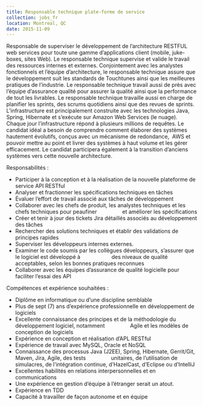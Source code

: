 ```yaml
---
title: Responsable technique plate-forme de service
collection: jobs_fr
location: Montreal, QC
date: 2015-11-09
---
```


Responsable de superviser le développement de l’architecture RESTFUL web services pour toute une gamme d’applications client (mobile, juke-boxes, sites Web). Le responsable technique supervise et valide le travail des ressources internes et externes. Conjointement avec les analystes fonctionnels et l’équipe d’architecture, le responsable technique assure que le développement suit les standards de Touchtunes ainsi que les meilleures pratiques de l’industrie. Le responsable technique travail aussi de près avec l’équipe d’assurance qualité pour assurer la qualité ainsi que la performance de tout les livrables. Le responsable technique travaille aussi en charge de planifier les sprints, des scrums quotidiens ainsi que des revues de sprints.
 
L’infrastructure est principalement construite avec les technologies Java, Spring, Hibernate et s’exécute sur Amazon Web Services (le nuage). Chaque jour l’infrastructure répond à plusieurs millions de requêtes. Le candidat idéal a besoin de comprendre comment élaborer des systèmes hautement évolutifs, conçus avec un mécanisme de redondance,  AWS et pouvoir mettre au point et livrer des systèmes à haut volume et les gérer efficacement. Le candidat participera également à la transition d’anciens systèmes vers cette nouvelle architecture.
 

Responsabilités :

- Participer à la conception et à la réalisation de la nouvelle plateforme de service API RESTful
- Analyser et fractionner les spécifications techniques en tâches
- Évaluer l’effort de travail associé aux tâches de développement
- Collaborer avec les chefs de produit, les analystes techniques et les chefs techniques pour peaufiner                 et améliorer les spécifications
- Créer et tenir à jour des tickets Jira détaillés associés au développement des tâches
- Rechercher des solutions techniques et établir des validations de principes rapides
- Superviser les développeurs internes externes.
- Examiner le code soumis par les collègues développeurs, s’assurer que le logiciel est développé à                     des niveaux de qualité acceptables, selon les bonnes pratiques reconnues
- Collaborer avec les équipes d’assurance de qualité logicielle pour faciliter l’essai des API


Compétences et expérience souhaitées :

- Diplôme en informatique ou d’une discipline semblable
- Plus de sept (7) ans d’expérience professionnelle en développement de logiciels
- Excellente connaissance des principes et de la méthodologie du développement logiciel, notamment                 Agile et les modèles de conception de logiciels
- Expérience en conception et réalisation d’APL RESTful
- Expérience de travail avec MySQL, Oracle et NoSQL
- Connaissance des processus Java (J2EE), Spring, Hibernate, Gerrit/Git, Maven, Jira, Agile, des tests                 unitaires, de l’utilisation de simulacres, de l’intégration continue, d’HazelCast, d’Eclipse ou d’IntelliJ
- Excellentes habilités en relations interpersonnelles et en communications
- Une expérience en gestion d’équipe à l’étranger serait un atout.
- Expérience en TDD
- Capacité à travailler de façon autonome et en équipe